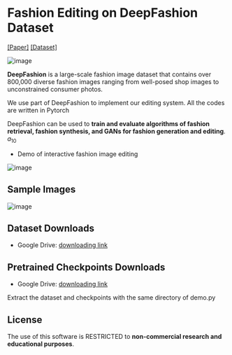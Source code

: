 # Fashion Editing on DeepFashion Dataset

[[Paper]](https://www.cv-foundation.org/openaccess/content_cvpr_2016/papers/Liu_DeepFashion_Powering_Robust_CVPR_2016_paper.pdf) [[Dataset]](http://mmlab.ie.cuhk.edu.hk/projects/DeepFashion.html)  

![image](https://github.com/HAN-YANG-HIT/Fashion-Editing/blob/master/images/front.jpg)

**DeepFashion** is a large-scale fashion image dataset that contains over 800,000 diverse fashion images ranging from well-posed shop images to unconstrained consumer photos.

We use part of DeepFashion to implement our editing system. All the codes are written in Pytorch

DeepFashion can be used to **train and evaluate algorithms of fashion retrieval, fashion synthesis, and GANs for fashion generation and editing**.
$a_{10}$

* Demo of interactive fashion image editing

![image](https://github.com/HAN-YANG-HIT/Fashion-Editing/blob/master/images/demo.gif)

## Sample Images

![image](https://github.com/HAN-YANG-HIT/Fashion-Editing/blob/master/images/sample.png)

## Dataset Downloads
* Google Drive: [downloading link](https://drive.google.com/open?id=1BHV7omka5ezoYGYFbKJd6HOsCuopP2bR)

## Pretrained Checkpoints Downloads
* Google Drive: [downloading link](https://drive.google.com/open?id=1jPDIepE6s2v9VyRQhcgZ2yDeLMpw_Lz4)

Extract the dataset and checkpoints with the same directory of demo.py
## License
The use of this software is RESTRICTED to **non-commercial research and educational purposes**.

